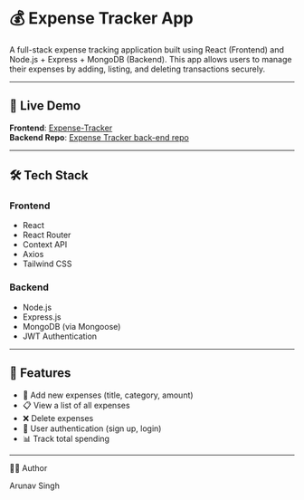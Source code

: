 # 💰 Expense Tracker App

A full-stack expense tracking application built using React (Frontend) and Node.js + Express + MongoDB (Backend). This app allows users to manage their expenses by adding, listing, and deleting transactions securely.

---

## 🔗 Live Demo

**Frontend**: [Expense-Tracker](https://expense-tracker-arunav.netlify.app/)  
**Backend Repo**: [Expense Tracker back-end repo](https://github.com/arunav999/Expense_Tracker-backend)

---

## 🛠 Tech Stack

### Frontend

- React
- React Router
- Context API
- Axios
- Tailwind CSS

### Backend

- Node.js
- Express.js
- MongoDB (via Mongoose)
- JWT Authentication

---

## 🚀 Features

- 📌 Add new expenses (title, category, amount)
- 📋 View a list of all expenses
- ❌ Delete expenses
- 🔐 User authentication (sign up, login)
- 📊 Track total spending

---

🧑‍💻 Author
<p>Arunav Singh</p>